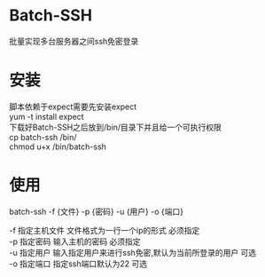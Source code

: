 # Batch-SSH
批量实现多台服务器之间ssh免密登录 
# 安装 # 
脚本依赖于expect需要先安装expect  
yum -t install expect  
下载好Batch-SSH之后放到/bin/目录下并且给一个可执行权限  
cp batch-ssh /bin/  
chmod u+x /bin/batch-ssh  
# 使用 #
batch-ssh -f {文件} -p {密码} -u {用户} -o {端口}  

-f  指定主机文件 文件格式为一行一个ip的形式                     必须指定  
-p  指定密码 输入主机的密码                                    必须指定  
-u  指定用户 输入指定用户来进行ssh免密,默认为当前所登录的用户   可选  
-o  指定端口 指定ssh端口默认为22                               可选  

